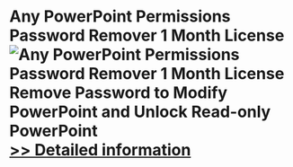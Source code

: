 # Any PowerPoint Permissions Password Remover 1 Month License<br />![Any PowerPoint Permissions Password Remover 1 Month License](https://mycommerce.akamaized.net/api/pimages/P300998572/BIG/300998572.PNG)<br />Remove Password to Modify PowerPoint and Unlock Read-only PowerPoint<br />[>> Detailed information](https://secure.shareit.com/shareit/product.html?productid=300998572&affiliateid=200057808)